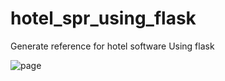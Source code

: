 # hotel_spr_using_flask

Generate reference for hotel software
Using flask


![page](https://user-images.githubusercontent.com/50569248/187269777-7f43dfb0-7c6e-430a-8d98-6c054142c550.png)
